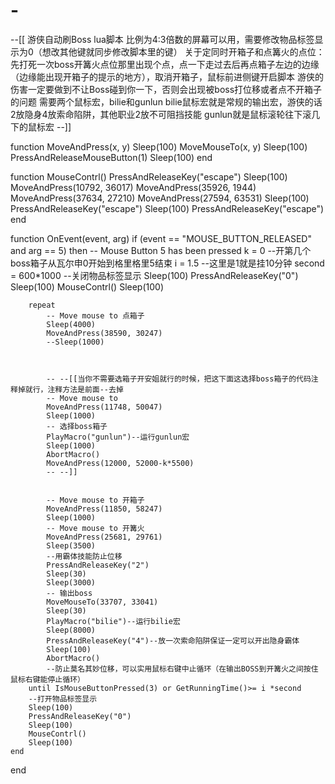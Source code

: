 # -
--[[
游侠自动刷Boss lua脚本
比例为4:3倍数的屏幕可以用，需要修改物品标签显示为0（想改其他键就同步修改脚本里的键）
关于定同时开箱子和点篝火的点位：先打死一次boss开篝火点位那里出现个点，点一下走过去后再点箱子左边的边缘（边缘能出现开箱子的提示的地方），取消开箱子，鼠标前进侧键开启脚本
游侠的伤害一定要做到不让Boss碰到你一下，否则会出现被boss打位移或者点不开箱子的问题
需要两个鼠标宏，bilie和gunlun
bilie鼠标宏就是常规的输出宏，游侠的话2放隐身4放索命陷阱，其他职业2放不可阻挡技能
gunlun就是鼠标滚轮往下滚几下的鼠标宏
--]]

function MoveAndPress(x, y)
	Sleep(100)
	MoveMouseTo(x, y)
	Sleep(100)
	PressAndReleaseMouseButton(1)
	Sleep(100)
end


function MouseContrl()
    PressAndReleaseKey("escape")
	Sleep(100)
	MoveAndPress(10792, 36017)
	MoveAndPress(35926, 1944)
	MoveAndPress(37634, 27210)
	MoveAndPress(27594, 63531)
	Sleep(100)
	PressAndReleaseKey("escape")
	Sleep(100)
	PressAndReleaseKey("escape")
end


function OnEvent(event, arg)
	if (event ==   "MOUSE_BUTTON_RELEASED" and arg == 5) then
		-- Mouse Button 5 has been pressed
		k = 0  --开第几个boss箱子从瓦尔申0开始到格里格里5结束
		i = 1.5 --这里是1就是挂10分钟
		second = 600*1000
		--关闭物品标签显示
		Sleep(100)
		PressAndReleaseKey("0")
		Sleep(100)
		MouseContrl()
		Sleep(100)
              
		repeat
			-- Move mouse to 点箱子
			Sleep(4000)
			MoveAndPress(38590, 30247)
			--Sleep(1000)

			
			
			-- --[[当你不需要选箱子开安姐就行的时候，把这下面这选择boss箱子的代码注释掉就行，注释方法是前面--去掉
			-- Move mouse to
			MoveAndPress(11748, 50047)
			Sleep(1000)
			-- 选择boss箱子
			PlayMacro("gunlun")--运行gunlun宏
			Sleep(1000)
			AbortMacro()
			MoveAndPress(12000, 52000-k*5500)
			-- --]]
			
			
			-- Move mouse to 开箱子
			MoveAndPress(11850, 58247)
			Sleep(1000)
			-- Move mouse to 开篝火
			MoveAndPress(25681, 29761)
			Sleep(3500)
			--用霸体技能防止位移
			PressAndReleaseKey("2")
			Sleep(30)
			Sleep(3000)
			-- 输出boss
			MoveMouseTo(33707, 33041)
			Sleep(30)
			PlayMacro("bilie")--运行bilie宏
			Sleep(8000)
			PressAndReleaseKey("4")--放一次索命陷阱保证一定可以开出隐身霸体
			Sleep(100)
			AbortMacro()
			--防止莫名其妙位移，可以实用鼠标右键中止循环（在输出BOSS到开篝火之间按住鼠标右键能停止循环）  
		until IsMouseButtonPressed(3) or GetRunningTime()>= i *second
		--打开物品标签显示
		Sleep(100)
		PressAndReleaseKey("0")
		Sleep(100)
		MouseContrl()
		Sleep(100)
	end
end